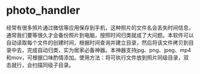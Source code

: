 # photo_handler
经常有很多照片通过微信等应用保存到手机，这种照片的文件名会丢失时间信息，通常我们要等很久才会备份照片到电脑，按照时间归类就成了大问题。本软件可以自动读取每个文件的创建时间，根据时间查询并建立目录，然后将该文件拷贝到目录中去，完成自动归类，实为居家必备神器。本神器支持jpg、png、jpeg、mp4和mov，可根据口味酌情添加。使用方法：将可执行文件放到照片同级目录，双击就行，会扫描同级子目录。
